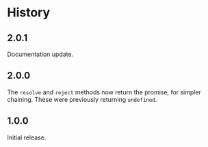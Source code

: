 # History

## 2.0.1

Documentation update.

## 2.0.0

The `resolve` and `reject` methods now return the promise, for simpler chaining.
These were previously returning `undefined`.

## 1.0.0

Initial release.
